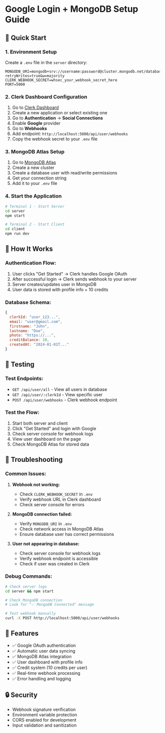 # Google Login + MongoDB Setup Guide

## 🚀 Quick Start

### 1. Environment Setup

Create a `.env` file in the `server` directory:

```env
MONGODB_URI=mongodb+srv://username:password@cluster.mongodb.net/database_name?retryWrites=true&w=majority
CLERK_WEBHOOK_SECRET=whsec_your_webhook_secret_here
PORT=5000
```

### 2. Clerk Dashboard Configuration

1. Go to [Clerk Dashboard](https://dashboard.clerk.com/)
2. Create a new application or select existing one
3. Go to **Authentication** → **Social Connections**
4. Enable **Google** provider
5. Go to **Webhooks**
6. Add endpoint: `http://localhost:5000/api/user/webhooks`
7. Copy the webhook secret to your `.env` file

### 3. MongoDB Atlas Setup

1. Go to [MongoDB Atlas](https://cloud.mongodb.com/)
2. Create a new cluster
3. Create a database user with read/write permissions
4. Get your connection string
5. Add it to your `.env` file

### 4. Start the Application

```bash
# Terminal 1 - Start Server
cd server
npm start

# Terminal 2 - Start Client
cd client
npm run dev
```

## 🔧 How It Works

### Authentication Flow:
1. User clicks "Get Started" → Clerk handles Google OAuth
2. After successful login → Clerk sends webhook to your server
3. Server creates/updates user in MongoDB
4. User data is stored with profile info + 10 credits

### Database Schema:
```javascript
{
  clerkId: "user_123...",
  email: "user@gmail.com",
  firstname: "John",
  lastname: "Doe",
  photo: "https://...",
  creditBalance: 10,
  createdAt: "2024-01-01T..."
}
```

## 🧪 Testing

### Test Endpoints:
- `GET /api/user/all` - View all users in database
- `GET /api/user/:clerkId` - View specific user
- `POST /api/user/webhooks` - Clerk webhook endpoint

### Test the Flow:
1. Start both server and client
2. Click "Get Started" and login with Google
3. Check server console for webhook logs
4. View user dashboard on the page
5. Check MongoDB Atlas for stored data

## 🐛 Troubleshooting

### Common Issues:

1. **Webhook not working:**
   - Check `CLERK_WEBHOOK_SECRET` in `.env`
   - Verify webhook URL in Clerk dashboard
   - Check server console for errors

2. **MongoDB connection failed:**
   - Verify `MONGODB_URI` in `.env`
   - Check network access in MongoDB Atlas
   - Ensure database user has correct permissions

3. **User not appearing in database:**
   - Check server console for webhook logs
   - Verify webhook endpoint is accessible
   - Check if user was created in Clerk

### Debug Commands:
```bash
# Check server logs
cd server && npm start

# Check MongoDB connection
# Look for "✅ MongoDB Connected" message

# Test webhook manually
curl -X POST http://localhost:5000/api/user/webhooks
```

## 📱 Features

- ✅ Google OAuth authentication
- ✅ Automatic user data syncing
- ✅ MongoDB Atlas integration
- ✅ User dashboard with profile info
- ✅ Credit system (10 credits per user)
- ✅ Real-time webhook processing
- ✅ Error handling and logging

## 🔒 Security

- Webhook signature verification
- Environment variable protection
- CORS enabled for development
- Input validation and sanitization
